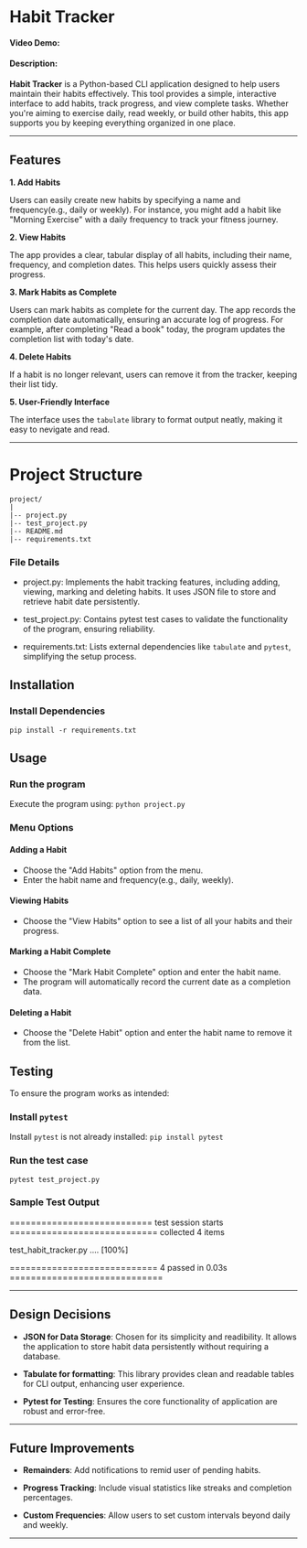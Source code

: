 # Habit Tracker
#### Video Demo:
#### Description:
**Habit Tracker** is a Python-based CLI application designed to help users maintain their habits effectively. This tool provides a simple, interactive interface to add habits, track progress, and view complete tasks. Whether you're aiming to exercise daily, read weekly, or build other habits, this app supports you by keeping everything organized in one place.

---

## Features

**1. Add Habits**

Users can easily create new habits by specifying a name and frequency(e.g., daily or weekly). For instance, you might add a habit like "Morning Exercise" with a daily frequency to track your fitness journey.

**2. View Habits**

The app provides a clear, tabular display of all habits, including their name, frequency, and completion dates. This helps users quickly assess their progress.

**3. Mark Habits as Complete**
   
Users can mark habits as complete for the current day. The app records the completion date automatically, ensuring an accurate log of progress. For example, after completing "Read a book" today, the program updates the completion list with today's date.

**4. Delete Habits**

If a habit is no longer relevant, users can remove it from the tracker, keeping their list tidy.

**5. User-Friendly Interface**
   
The interface uses the `tabulate` library to format output neatly, making it easy to nevigate and read.

---

# Project Structure
```plaintext
project/
|
|-- project.py
|-- test_project.py
|-- README.md
|-- requirements.txt
```

### File Details
- project.py: Implements the habit tracking features, including adding, viewing, marking and deleting habits. It uses JSON file to store and retrieve habit date persistently.

- test_project.py: Contains pytest test cases to validate the functionality of the program, ensuring reliability.

- requirements.txt: Lists external dependencies like `tabulate` and `pytest`, simplifying the setup process.


## Installation

### Install Dependencies
`pip install -r requirements.txt`


## Usage

### Run the program
Execute the program using:
`python project.py`

### Menu Options
#### Adding a Habit
- Choose the "Add Habits" option from the menu.
- Enter the habit name and frequency(e.g., daily, weekly).

#### Viewing Habits
- Choose the "View Habits" option to see a list of all your habits and their progress.

#### Marking a Habit Complete
- Choose the "Mark Habit Complete" option and enter the habit name.
- The program will automatically record the current date as a completion data.

#### Deleting a Habit
- Choose the "Delete Habit" option and enter the habit name to remove it from the list.


## Testing
To ensure the program works as intended:

### Install `pytest`
Install `pytest` is not already installed:
`pip install pytest`

### Run the test case
`pytest test_project.py`


### Sample Test Output

=========================== test session starts ============================
collected 4 items

test_habit_tracker.py ....                                           [100%]

============================ 4 passed in 0.03s =============================

---

## Design Decisions
- **JSON for Data Storage**: Chosen for its simplicity and readibility. It allows the application to store habit data persistently without requiring a database.

- **Tabulate for formatting**: This library provides clean and readable tables for CLI output, enhancing user experience.

- **Pytest for Testing**: Ensures the core functionality of application are robust and error-free.

---

## Future Improvements
- **Remainders**: Add notifications to remid user of pending habits.
- **Progress Tracking**: Include visual statistics like streaks and completion percentages.

- **Custom Frequencies**: Allow users to set custom intervals beyond daily and weekly.

---



